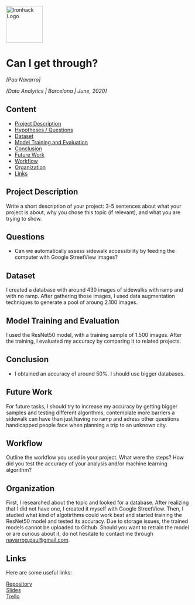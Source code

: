<img src="https://bit.ly/2VnXWr2" alt="Ironhack Logo" width="100"/>

# Can I get through?
*[Pau Navarro]*

*[Data Analytics | Barcelona | June, 2020]*

## Content
- [Project Description](#project-description)
- [Hypotheses / Questions](#hypotheses-questions)
- [Dataset](#dataset)
- [Model Training and Evaluation](#model-training-and-evaluation)
- [Conclusion](#conclusion)
- [Future Work](#future-work)
- [Workflow](#workflow)
- [Organization](#organization)
- [Links](#links)

## Project Description
Write a short description of your project: 3-5 sentences about what your project is about, why you chose this topic (if relevant), and what you are trying to show.

## Questions
* Can we automatically assess sidewalk accessibility by feeding the computer with Google StreetView images?

## Dataset
I created a database with around 430 images of sidewalks with ramp and with no ramp. After gathering those images, I used data augmentation techniques to generate a pool of aroung 2.100 images.

## Model Training and Evaluation
I used the ResNet50 model, with a training sample of 1.500 images. After the training, I evaluated my accuracy by comparing it to related projects.

## Conclusion
* I obtained an accuracy of around 50%. I should use bigger databases.

## Future Work
For future tasks, I should try to increase my accuracy by getting bigger samples and testing different algorithms, contemplate more barriers a sidewalk can have than just having no ramp and adress other questions handicapped people face when planning a trip to an unknown city.
## Workflow
Outline the workflow you used in your project. What were the steps?
How did you test the accuracy of your analysis and/or machine learning algorithm?

## Organization
First, I researched about the topic and looked for a database. After realizing that I did not have one, I created it myself with Google StreetView. Then, I studied what kind of algotirthms could work best and started training the ResNet50 model and tested its accuracy.
Due to storage issues, the trained models cannot be uploaded to Github. Should you want to retrain the model or are curious about it, do not hesitate to contact me through navarrog.pau@gmail.com.

## Links
Here are some useful links:

[Repository](https://github.com/paunavarrogaspar/Project-Week-8-Travelling-With-Wheelchair/)  
[Slides](https://slides.com/paunavarro/project/fullscreen/)  
[Trello](https://trello.com/en)  
